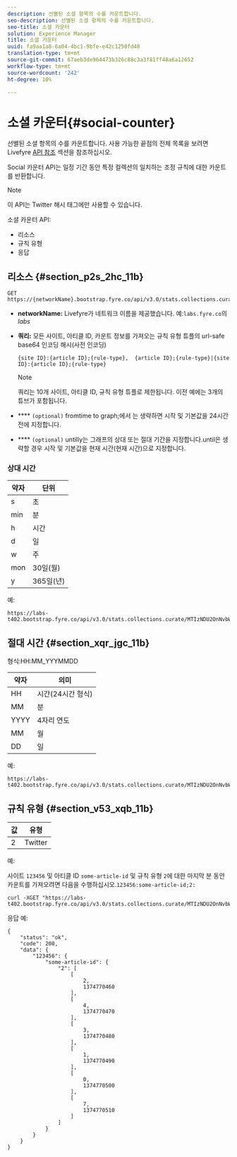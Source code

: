 ```yaml
---
description: 선별된 소셜 항목의 수를 카운트합니다.
seo-description: 선별된 소셜 항목의 수를 카운트합니다.
seo-title: 소셜 카운터
solution: Experience Manager
title: 소셜 카운터
uuid: fa9aa1a8-6a04-4bc1-9bfe-e42c1250fd48
translation-type: tm+mt
source-git-commit: 67aeb3de964473b326c88c3a3f81ff48a6a12652
workflow-type: tm+mt
source-wordcount: '242'
ht-degree: 10%

---
```



# 소셜 카운터{#social-counter}

선별된 소셜 항목의 수를 카운트합니다. 사용 가능한 끝점의 전체 목록을 보려면 Livefyre [API 참조](https://api.livefyre.com/docs) 섹션을 참조하십시오.

Social 카운터 API는 일정 기간 동안 특정 컬렉션의 일치하는 조정 규칙에 대한 카운트를 반환합니다.

>[!NOTE]
>
>이 API는 Twitter 해시 태그에만 사용할 수 있습니다.

소셜 카운터 API:

* 리소스
* 규칙 유형
* 응답

## 리소스 {#section_p2s_2hc_11b}

```
GET https://{networkName}.bootstrap.fyre.co/api/v3.0/stats.collections.curate/{query}.json
```

* **networkName:** Livefyre가 네트워크 이름을 제공했습니다. 예:`labs.fyre.co`의 *labs*
* **쿼리:** 모든 사이트, 아티클 ID, 카운트 정보를 가져오는 규칙 유형 튜플의 url-safe base64 인코딩 해시(사전 인코딩)

   ```
   {site ID}:{article ID};{rule-type},  {article ID};{rule-type}|{site ID}:{article ID};{rule-type}
   ```

   >[!NOTE]
   >쿼리는 10개 사이트, 아티클 ID, 규칙 유형 튜플로 제한됩니다. 이전 예에는 3개의 튜브가 포함됩니다.

* **** `(optional)` fromtime to graph;에서 는 생략하면 시작 및 기본값을 24시간 전에 지정합니다.
* **** `(optional)` untilly는 그래프의 상대 또는 절대 기간을 지정합니다.until은 생략할 경우 시작 및 기본값을 현재 시간(현재 시간)으로 지정합니다.

### 상대 시간

| 약자 | 단위 |
|---|---|
| s | 초 |
| min | 분 |
| h | 시간 |
| d | 일 |
| w | 주 |
| mon | 30일(월) |
| y | 365일(년) |

예:

```
https://labs-t402.bootstrap.fyre.co/api/v3.0/stats.collections.curate/MTIzNDU2OnNvbWUtYXJ0aWNsZS1pZDsy.json&from=-7d&until=-6d
```

## 절대 시간 {#section_xqr_jgc_11b}

형식:HH:MM_YYYMMDD

| 약자 | 의미 |
|---|---|
| HH | 시간(24시간 형식) |
| MM | 분 |
| YYYY | 4자리 연도 |
| MM | 월 |
| DD | 일 |

예:

```
https://labs-t402.bootstrap.fyre.co/api/v3.0/stats.collections.curate/MTIzNDU2OnNvbWUtYXJ0aWNsZS1pZDsy.json&from=04:00_20130709 
```

## 규칙 유형 {#section_v53_xqb_11b}

| 값 | 유형 |
|---|---|
| 2 | Twitter |

예:

사이트 `123456` 및 아티클 ID `some-article-id` 및 규칙 유형 `2`에 대한 마지막 분 동안 카운트를 가져오려면 다음을 수행하십시오.`123456:some-article-id;2:`

```
curl -XGET "https://labs-t402.bootstrap.fyre.co/api/v3.0/stats.collections.curate/MTIzNDU2OnNvbWUtYXJ0aWNsZS1pZDsy.json&from=-1min" 
```

응답 예:

```
{ 
    "status": "ok", 
    "code": 200, 
    "data": { 
        "123456": { 
            "some-article-id": { 
                "2": [ 
                    [ 
                        2, 
                        1374770460 
                    ], 
                    [ 
                        4, 
                        1374770470 
                    ], 
                    [ 
                        3, 
                        1374770480 
                    ], 
                    [ 
                        1, 
                        1374770490 
                    ], 
                    [ 
                        0, 
                        1374770500 
                    ], 
                    [ 
                        7, 
                        1374770510 
                    ] 
                ] 
            } 
        } 
    } 
}
```
